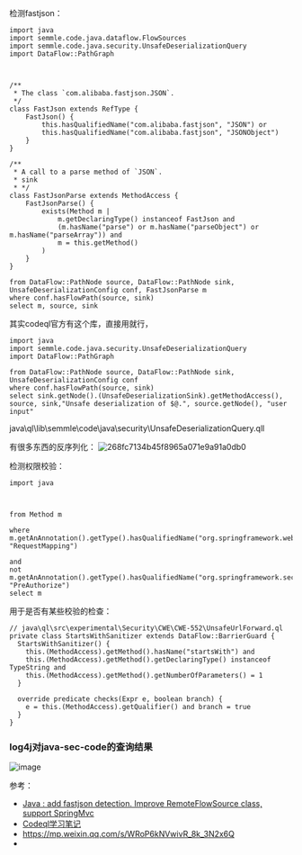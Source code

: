 检测fastjson：
```ql
import java
import semmle.code.java.dataflow.FlowSources
import semmle.code.java.security.UnsafeDeserializationQuery
import DataFlow::PathGraph



/**
 * The class `com.alibaba.fastjson.JSON`.
 */
class FastJson extends RefType {
    FastJson() { 
        this.hasQualifiedName("com.alibaba.fastjson", "JSON") or
        this.hasQualifiedName("com.alibaba.fastjson", "JSONObject")
    }
}

/** 
 * A call to a parse method of `JSON`. 
 * sink
 * */
class FastJsonParse extends MethodAccess {
    FastJsonParse() {
        exists(Method m |
            m.getDeclaringType() instanceof FastJson and
            (m.hasName("parse") or m.hasName("parseObject") or m.hasName("parseArray")) and
            m = this.getMethod()
        )
    }
}

from DataFlow::PathNode source, DataFlow::PathNode sink, UnsafeDeserializationConfig conf, FastJsonParse m
where conf.hasFlowPath(source, sink)
select m, source, sink
```

其实codeql官方有这个库，直接用就行，
```
import java
import semmle.code.java.security.UnsafeDeserializationQuery
import DataFlow::PathGraph

from DataFlow::PathNode source, DataFlow::PathNode sink, UnsafeDeserializationConfig conf
where conf.hasFlowPath(source, sink)
select sink.getNode().(UnsafeDeserializationSink).getMethodAccess(), source, sink,"Unsafe deserialization of $@.", source.getNode(), "user input"
```

java\ql\lib\semmle\code\java\security\UnsafeDeserializationQuery.qll

有很多东西的反序列化：
![268fc7134b45f8965a071e9a91a0db0](https://user-images.githubusercontent.com/30398606/144951846-32d5ff30-870c-41f6-8e9e-1d6929f69785.png)





检测权限校验：
```ql
import java



from Method m

where 
m.getAnAnnotation().getType().hasQualifiedName("org.springframework.web.bind.annotation", "RequestMapping")

and 
not m.getAnAnnotation().getType().hasQualifiedName("org.springframework.security.access.prepost", "PreAuthorize")
select m
```


用于是否有某些校验的检查：
```
// java\ql\src\experimental\Security\CWE\CWE-552\UnsafeUrlForward.ql
private class StartsWithSanitizer extends DataFlow::BarrierGuard {
  StartsWithSanitizer() {
    this.(MethodAccess).getMethod().hasName("startsWith") and
    this.(MethodAccess).getMethod().getDeclaringType() instanceof TypeString and
    this.(MethodAccess).getMethod().getNumberOfParameters() = 1
  }

  override predicate checks(Expr e, boolean branch) {
    e = this.(MethodAccess).getQualifier() and branch = true
  }
}
```


### log4j对java-sec-code的查询结果

![image](https://user-images.githubusercontent.com/30398606/146521688-0c83c567-d9eb-4a1d-86b9-236bfd8b7eca.png)


参考：
- [Java : add fastjson detection. Improve RemoteFlowSource class, support SpringMvc](https://github.com/github/securitylab/issues/119)
- [Codeql学习笔记](https://github.com/safe6Sec/CodeqlNote)
- https://mp.weixin.qq.com/s/WRoP6kNVwivR_8k_3N2x6Q
- 
